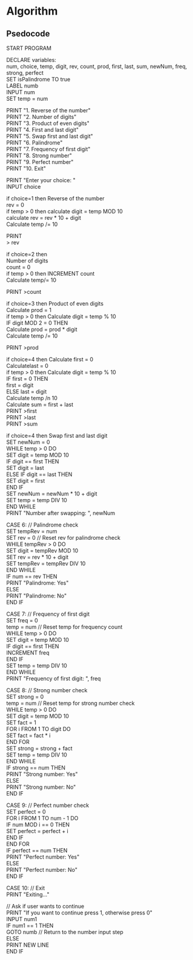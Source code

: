# Algorithm
## Psedocode
START PROGRAM  

  DECLARE variables:   
        num, choice, temp, digit, rev, count, prod, first, last, sum, newNum, freq, strong, perfect  
        SET isPalindrome TO true  
 LABEL numb  
    INPUT num  
    SET temp = num  
    
    
  PRINT "1. Reverse of the number"  
    PRINT "2. Number of digits"  
    PRINT "3. Product of even digits"  
    PRINT "4. First and last digit"  
    PRINT "5. Swap first and last digit"  
    PRINT "6. Palindrome"  
    PRINT "7. Frequency of first digit"  
    PRINT "8. Strong number"  
    PRINT "9. Perfect number"  
    PRINT "10. Exit"  

PRINT "Enter your choice: "  
INPUT choice  

if  choice=1 then 
    Reverse of the number  
         rev = 0  
        if temp > 0 then
            calculate digit = temp MOD 10  
            calculate rev = rev * 10 + digit  
            Calculate temp /= 10  
            
  PRINT  
            > rev  

 if  choice=2  then  
 Number of digits  
       count = 0  
        if temp > 0 then
          INCREMENT count  
          Calculate temp/= 10  
       
  PRINT 
           >count  

if  choice=3  then 
Product of even digits  
        Calculate  prod = 1  
        if temp > 0 then
            Calculate  digit = temp % 10  
            IF digit MOD 2 = 0 THEN  
              Calculate  prod = prod * digit  
       Calculate temp /= 10  
       
  PRINT
         >prod  

 if  choice=4  then
       Calculate first = 0  
     Calculatelast = 0  
      if temp > 0 then
           Calculate digit = temp % 10  
          IF first = 0 THEN  
               first = digit  
      ELSE     last = digit  
           Calculate temp /n 10  
       Calculate sum = first + last  
      PRINT 
           >first  
      PRINT 
            >last  
      PRINT
            >sum  

 if  choice=4  then
 Swap first and last digit  
      SET newNum = 0  
        WHILE temp > 0 DO  
            SET digit = temp MOD 10  
            IF digit == first THEN  
                SET digit = last  
            ELSE IF digit == last THEN  
                SET digit = first  
            END IF  
            SET newNum = newNum * 10 + digit  
            SET temp = temp DIV 10  
        END WHILE  
        PRINT "Number after swapping: ", newNum  
        
  CASE 6: // Palindrome check  
      SET tempRev = num  
      SET rev = 0  // Reset rev for palindrome check  
      WHILE tempRev > 0 DO  
          SET digit = tempRev MOD 10  
          SET rev = rev * 10 + digit  
          SET tempRev = tempRev DIV 10  
      END WHILE  
      IF num == rev THEN  
          PRINT "Palindrome: Yes"  
      ELSE  
          PRINT "Palindrome: No"  
      END IF  
      
  CASE 7: // Frequency of first digit  
      SET freq = 0  
      temp = num  // Reset temp for frequency count  
      WHILE temp > 0 DO  
          SET digit = temp MOD 10  
          IF digit == first THEN  
              INCREMENT freq  
          END IF  
            SET temp = temp DIV 10  
        END WHILE  
        PRINT "Frequency of first digit: ", freq  
        
  CASE 8: // Strong number check  
      SET strong = 0  
      temp = num  // Reset temp for strong number check  
      WHILE temp > 0 DO  
          SET digit = temp MOD 10  
          SET fact = 1  
          FOR i FROM 1 TO digit DO  
              SET fact = fact * i  
          END FOR  
          SET strong = strong + fact  
          SET temp = temp DIV 10  
      END WHILE  
      IF strong == num THEN  
          PRINT "Strong number: Yes"  
      ELSE  
          PRINT "Strong number: No"  
      END IF  
      
  CASE 9: // Perfect number check  
      SET perfect = 0  
      FOR i FROM 1 TO num - 1 DO  
          IF num MOD i == 0 THEN  
              SET perfect = perfect + i  
          END IF  
      END FOR  
        IF perfect == num THEN  
            PRINT "Perfect number: Yes"  
        ELSE  
            PRINT "Perfect number: No"  
        END IF  
        
   CASE 10: // Exit  
        PRINT "Exiting..."  
    
// Ask if user wants to continue  
PRINT "If you want to continue press 1, otherwise press 0"  
INPUT num1  
IF num1 == 1 THEN  
    GOTO numb // Return to the number input step  
ELSE  
    PRINT NEW LINE  
END IF  
